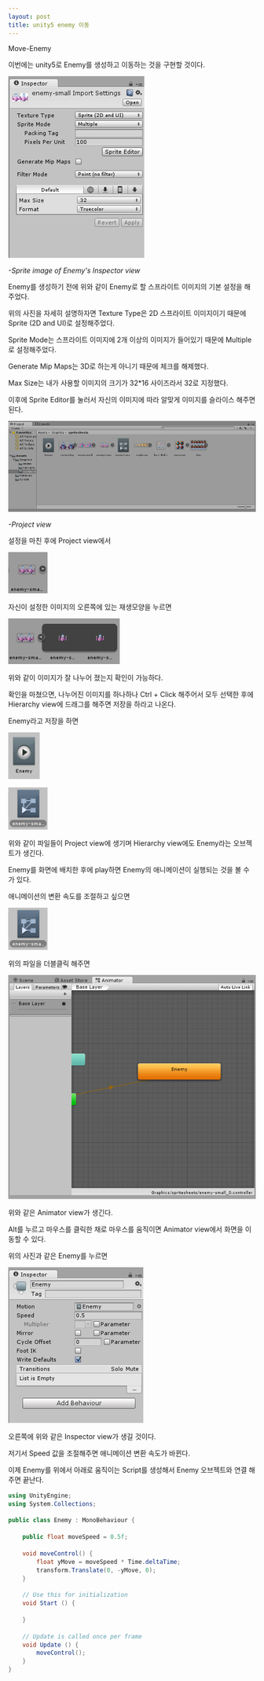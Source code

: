 ```yaml
---
layout: post
title: unity5 enemy 이동
---
```


Move-Enemy

이번에는 unity5로 Enemy를 생성하고 이동하는 것을 구현할 것이다.

![1](/images/041101.PNG)

_-Sprite image of Enemy's Inspector view_

Enemy를 생성하기 전에 위와 같이 Enemy로 할 스프라이트 이미지의 기본 설정을 해주었다.

위의 사진을 자세히 설명하자면 Texture Type은 2D 스프라이트 이미지이기 때문에 Sprite (2D and UI)로 설정해주었다.


Sprite Mode는 스프라이트 이미지에 2개 이상의 이미지가 들어있기 때문에 Multiple로 설정해주었다.


Generate Mip Maps는 3D로 하는게 아니기 때문에 체크를 해제했다.


Max Size는 내가 사용할 이미지의 크기가 32*16 사이즈라서 32로 지정했다.

이후에 Sprite Editor를 눌러서 자신의 이미지에 따라 알맞게 이미지를 슬라이스 해주면 된다.

![2](images/041102.PNG)

_-Project view_

설정을 마친 후에 Project view에서

![3](images/041103.PNG)

자신이 설정한 이미지의 오른쪽에 있는 재생모양을 누르면

![4](images/041104.PNG)

위와 같이 이미지가 잘 나누어 졌는지 확인이 가능하다.

확인을 마쳤으면, 나누어진 이미지를 하나하나 Ctrl + Click 해주어서 모두 선택한 후에 Hierarchy view에 드래그를 해주면 
저장을 하라고 나온다.

Enemy라고 저장을 하면 

![5](images/041107.PNG)

![6](images/041108.PNG)

위와 같이 파일들이 Project view에 생기며 Hierarchy view에도 Enemy라는 오브젝트가 생긴다.

Enemy를 화면에 배치한 후에 play하면 Enemy의 애니메이션이 실행되는 것을 볼 수가 있다.

애니메이션의 변환 속도를 조절하고 싶으면

![7](images/041108.PNG)

위의 파일을 더블클릭 해주면 

![8](images/041105.PNG)

위와 같은 Animator view가 생긴다.

Alt를 누르고 마우스를 클릭한 채로 마우스를 움직이면 Animator view에서 화면을 이동할 수 있다.

위의 사진과 같은 Enemy를 누르면 

![9](images/041106.PNG)

오른쪽에 위와 같은 Inspector view가 생길 것이다.

저기서 Speed 값을 조절해주면 애니메이션 변환 속도가 바뀐다.

이제 Enemy를 위에서 아래로 움직이는 Script를 생성해서 Enemy 오브젝트와 연결 해주면 끝난다.

```c#
using UnityEngine;
using System.Collections;

public class Enemy : MonoBehaviour {

    public float moveSpeed = 0.5f;

    void moveControl() {
        float yMove = moveSpeed * Time.deltaTime;
        transform.Translate(0, -yMove, 0);
    }

	// Use this for initialization
	void Start () {

	}
	
	// Update is called once per frame
	void Update () {
        moveControl();
	}
}
```


